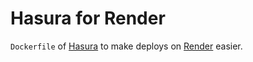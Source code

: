 # Hasura for Render

`Dockerfile` of [Hasura](https://hasura.io/) to make deploys on [Render](https://render.com/) easier.  
